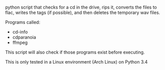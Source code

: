python script that checks for a cd in the drive, rips it, converts the files to flac, writes the tags (if possible), and then deletes the temporary wav files.

Programs called:
*	cd-info
*	cdparanoia
*	ffmpeg

This script will also check if those programs exist before executing. 

This is only tested in a Linux environment (Arch Linux) on Python 3.4

